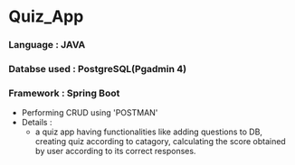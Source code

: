 # Quiz_App
### Language : JAVA
### Databse used : PostgreSQL(Pgadmin 4)
### Framework : Spring Boot
* Performing CRUD using 'POSTMAN' 
* Details :
   - a quiz app having functionalities like adding questions to DB, 
  creating quiz according to catagory, 
  calculating the score obtained by user according to its correct responses.
       
